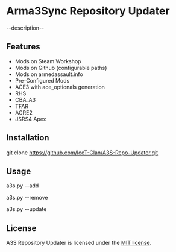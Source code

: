 # Arma3Sync Repository Updater
--description--

## Features
* Mods on Steam Workshop
* Mods on Github (configurable paths)
* Mods on armedassault.info
* Pre-Configured Mods
 * ACE3 with ace_optionals generation
 * RHS
 * CBA_A3
 * TFAR
 * ACRE2
 * JSRS4 Apex

## Installation
  git clone https://github.com/IceT-Clan/A3S-Repo-Updater.git

## Usage
a3s.py --add

a3s.py --remove

a3s.py --update

## License
A3S Repository Updater is licensed under the [MIT license](LICENSE).
